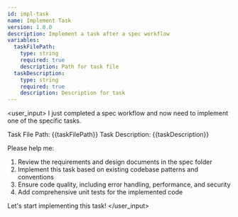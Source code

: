 ```yaml
---
id: impl-task
name: Implement Task
version: 1.0.0
description: Implement a task after a spec workflow
variables:
  taskFilePath:
    type: string
    required: true
    description: Path for task file
  taskDescription:
    type: string
    required: true
    description: Description for task
---
```

<user_input>
I just completed a spec workflow and now need to implement one of the specific tasks.

Task File Path: {{taskFilePath}}
Task Description: {{taskDescription}}

Please help me:

1. Review the requirements and design documents in the spec folder
2. Implement this task based on existing codebase patterns and conventions
3. Ensure code quality, including error handling, performance, and security
4. Add comprehensive unit tests for the implemented code

Let's start implementing this task!
</user_input>
